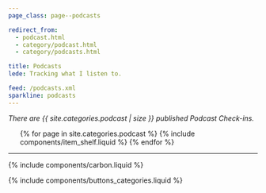 ```yaml
---
page_class: page--podcasts

redirect_from:
  - podcast.html
  - category/podcast.html
  - category/podcasts.html

title: Podcasts
lede: Tracking what I listen to.

feed: /podcasts.xml
sparkline: podcasts
---
```


*There are {{ site.categories.podcast | size }} published Podcast Check-ins.*

<div class="h-feed" id="podcasts">
    <ol class="shelf" role="list">
        {% for page in site.categories.podcast %}
            {% include components/item_shelf.liquid %}
        {% endfor %}
    </ol>
</div>

--------

{% include components/carbon.liquid %}

{% include components/buttons_categories.liquid %}
